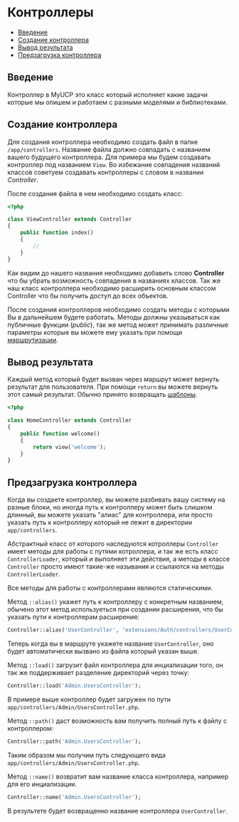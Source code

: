 # Контроллеры

- [Введение](#Введение)
- [Создание контроллера](#Создание-контроллера)
- [Вывод результата](#Вывод-результата)
- [Предзагрузка контроллера](#Предзагрузка-контроллера)

<a name="Введение"></a>
## Введение

Контроллер в MyUCP это класс который исполняет какие задачи которые мы опишем и работаем с разными моделями и библиотеками.

<a name="Создание-контроллера"></a>
## Создание контроллера

Для создания контроллера необходимо создать файл в папке `/app/controllers`. Название файла должно совпадать с названием вашего будущего контроллера. Для примера мы будем создавать контроллер под названием `View`. Во избежание совпадения названий классов советуем создавать контроллеры с словом в названии <em>Controller</em>.

После создания файла в нем необходимо создать класс:

```php
<?php

class ViewController extends Controller 
{
	public function index() 
	{
		//
	}
}
```

Как видим до нашего названия необходимо добавить слово **Controller** что бы убрать возможность совпадения в названиях классов. Так же наш класс контроллера необходимо расширить основным классом Controller что бы получить доступ до всех объектов.

После создания контроллеров необходимо создать методы с которыми Вы в дальнейшем будете работать. Методы должны указываться как публичные функции (<em>public</em>), так же метод может принимать различные параметры которые вы можете ему указать при помощи <a href="/docs/5.7/routing">маршрутизации</a>.

<a name="Вывод-результата"></a>
## Вывод результата

Каждый метод который будет вызван через маршрут может вернуть результат для пользователя. При помощи `return` вы можете вернуть этот самый результат. Обычно принято возвращать <a href="/docs/5.7/views">шаблоны</a>.

```php
<?php

class HomeController extends Controller 
{	
	public function welcome() 
	{
	    return view('welcome');
	}
}
```

<a name="Предзагрузка-контроллера"></a>
## Предзагрузка контроллера

Когда вы создаете контроллер, вы можете разбивать вашу систему на разные блоки, но иногда
путь к контроллеру может быть слишком длинный, вы можете указать "алиас" для контроллера,
или просто указать путь к контроллеру который не лежит в директории `app/controllers`.

Абстрактный класс от которого наследуются котроллеры `Controller` имеет методы для работы с путями котроллера,
и так же есть класс `ControllerLoader`, который и выполняет эти действия, а методы в классе `Controller` просто имеют
такие-же называния и ссылаются на методы `ControllerLoader`.

Все методы для работы с контроллерами являются статическими.

Метод `::alias()` укажет путь к контроллеру с конкретным названием, обычено этот метод используеться при создании расширения,
что бы указать пути к контроллерам расширения:

```php
Controller::alias('UserController', 'extensions/Auth/controllers/UserController.php');
```

Теперь когда вы в маршруте укажете название `UserController`, оно будет автоматически вызвано из файла который указан выше.

Метод `::load()` загрузит файл контроллера для инциализации того, он так же поддерживает разделение директорий через точку:

```php
Controller::load('Admin.UsersController');
```

В примере выше контроллер будет загружен по пути `app/controllers/Admin/UsersController.php`.

Метод `::path()` даст возможность вам получить полный путь к файлу с контроллером:

```php
Controller::path('Admin.UsersController');
```

Таким образом мы получим путь следующего вида `app/controllers/Admin/UsersController.php`.

Метод `::name()` возвратит вам название класса контроллера, например для его инциализации.

```php
Controller::name('Admin.UsersController');
```

В результете будет возвращенно название контроллера `UserController`.
